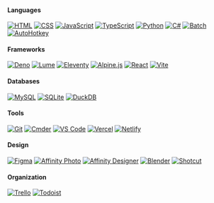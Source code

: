 #### Languages
[![HTML](https://img.shields.io/badge/HTML-%23E34F26.svg?logo=html5&logoColor=white)](#)
[![CSS](https://img.shields.io/badge/CSS-1572B6?logo=css3&logoColor=fff)](#)
[![JavaScript](https://img.shields.io/badge/JavaScript-F7DF1E?logo=javascript&logoColor=000)](#)
[![TypeScript](https://img.shields.io/badge/TypeScript-3178C6?logo=typescript&logoColor=fff)](#)
[![Python](https://img.shields.io/badge/Python-3776AB?logo=python&logoColor=fff)](#)
[![C#](https://custom-icon-badges.demolab.com/badge/C%23-%23239120.svg?logo=cshrp&logoColor=white)](#)
[![Batch](https://img.shields.io/badge/Batch-4D4D4D?logo=gnu-bash&logoColor=white)](#)
[![AutoHotkey](https://img.shields.io/badge/AutoHotkey-334455?logo=autohotkey&logoColor=white)](#)

#### Frameworks
[![Deno](https://img.shields.io/badge/Deno-000?logo=deno&logoColor=fff)](#)
[![Lume](https://img.shields.io/badge/Lume-e3655c?logo=deno&logoColor=white)](#)
[![Eleventy](https://img.shields.io/badge/Eleventy-black?logo=eleventy)](#) 
[![Alpine.js](https://img.shields.io/badge/Alpine.js-2d3441?logo=alpinedotjs&logoColor=fff)](#)
[![React](https://img.shields.io/badge/React-%2320232a.svg?logo=react&logoColor=%2361DAFB)](#)
[![Vite](https://img.shields.io/badge/Vite-646CFF?logo=vite&logoColor=fff)](#)

#### Databases
[![MySQL](https://img.shields.io/badge/MySQL-4479A1?logo=mysql&logoColor=fff)](#)
[![SQLite](https://img.shields.io/badge/SQLite-%2307405e.svg?logo=sqlite&logoColor=white)](#)
[![DuckDB](https://img.shields.io/badge/DuckDB-FACC15?logoColor=white&labelColor=181818)](#)

#### Tools
[![Git](https://img.shields.io/badge/Git-F05032?logo=git&logoColor=fff)](#)
[![Cmder](https://img.shields.io/badge/Cmder-000?logo=gnome-terminal&logoColor=white)](#)
[![VS Code](https://custom-icon-badges.demolab.com/badge/Visual%20Studio%20Code-0078d7.svg?logo=vsc&logoColor=white)](#)
[![Vercel](https://img.shields.io/badge/Vercel-%23000000.svg?logo=vercel&logoColor=white)](#)
[![Netlify](https://img.shields.io/badge/Netlify-%23000000.svg?logo=netlify&logoColor=#00C7B7)](#)

#### Design
[![Figma](https://img.shields.io/badge/Figma-F24E1E?logo=figma&logoColor=white)](#)
[![Affinity Photo](https://img.shields.io/badge/Affinity_Photo-7E4DD2?logo=affinity-photo&logoColor=white)](#)
[![Affinity Designer](https://img.shields.io/badge/Affinity_Designer-1B72BE?logo=affinity-designer&logoColor=white)](#)
[![Blender](https://img.shields.io/badge/Blender-%23F5792A.svg?logo=blender&logoColor=white)](#)
[![Shotcut](https://img.shields.io/badge/Shotcut-115c77?logo=video&logoColor=white&labelColor=102c47)](#)

#### Organization
[![Trello](https://img.shields.io/badge/Trello-0052CC?logo=trello&logoColor=fff)](#)
[![Todoist](https://img.shields.io/badge/Todoist-E44332?logo=todoist&logoColor=white)](#)
